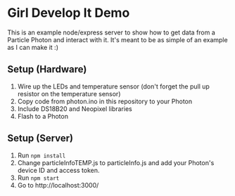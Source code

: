# Girl Develop It Demo
This is an example node/express server to show how to get data from a Particle Photon and interact with it. It's meant to be as simple of an example as I can make it :) 

## Setup (Hardware)
1. Wire up the LEDs and temperature sensor (don't forget the pull up resistor on the temperature sensor)
1. Copy code from photon.ino in this repository to your Photon
1. Include DS18B20 and Neopixel libraries
1. Flash to a Photon

## Setup (Server) 
1. Run `npm install`
1. Change particleInfoTEMP.js to particleInfo.js and add your Photon's device ID and access token.
1. Run `npm start`
1. Go to http://localhost:3000/ 